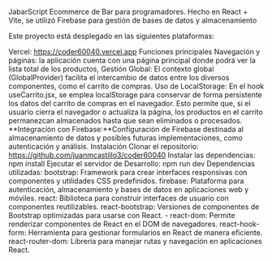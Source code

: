 JabarScript
Ecommerce de Bar para programadores. Hecho en React + Vite, se utilizó Firebase para gestión de bases de datos y almacenamiento

Este proyecto está desplegado en las siguientes plataformas:

Vercel: https://coder60040.vercel.app
Funciones principales
Navegación y páginas: la aplicación cuenta con una página principal donde podrá ver la lista total de los productos,
Gestión Global: El contexto global (GlobalProvider) facilita el intercambio de datos entre los diversos componentes, como el carrito de compras.
Uso de LocalStorage: En el hook useCarrito.jsx, se emplea localStorage para conservar de forma persistente los datos del carrito de compras en el navegador. Esto permite que, si el usuario cierra el navegador o actualiza la página, los productos en el carrito permanezcan almacenados hasta que sean eliminados o procesados.
**Integración con Firebase:**Configuración de Firebase destinada al almacenamiento de datos y posibles futuras implementaciones, como autenticación y análisis.
Instalación
Clonar el repositorio:
https://github.com/juanmcastillo3/coder60040
Instalar las dependencias:
npm install
Ejecutar el servidor de Desarrollo:
npm run dev
Dependencias utilizadas:
bootstrap: Framework para crear interfaces responsivas con componentes y utilidades CSS predefinidos.
firebase: Plataforma para autenticación, almacenamiento y bases de datos en aplicaciones web y móviles.
react: Biblioteca para construir interfaces de usuario con componentes reutilizables.
react-bootstrap: Versiones de componentes de Bootstrap optimizadas para usarse con React. - react-dom: Permite renderizar componentes de React en el DOM de navegadores.
react-hook-form: Herramienta para gestionar formularios en React de manera eficiente.
react-router-dom: Librería para manejar rutas y navegación en aplicaciones React.